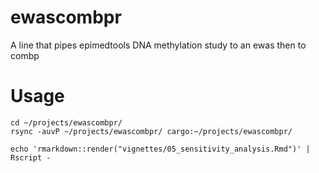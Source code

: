 # ewascombpr
A line that pipes epimedtools DNA methylation study to an ewas then to combp


# Usage
  
```
cd ~/projects/ewascombpr/
rsync -auvP ~/projects/ewascombpr/ cargo:~/projects/ewascombpr/

echo 'rmarkdown::render("vignettes/05_sensitivity_analysis.Rmd")' | Rscript -


```